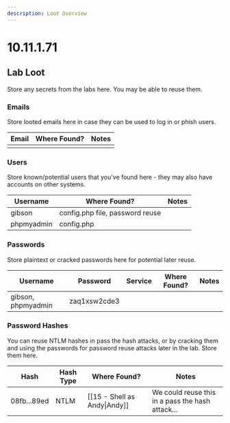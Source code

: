 ```yaml
---
description: Loot Overview
---
```


# 10.11.1.71

## Lab Loot

Store any secrets from the labs here. You may be able to reuse them.

### Emails

Store looted emails here in case they can be used to log in or phish users.

| Email | Where Found? | Notes |
| ----- | ------------ | ----- |
|       |              |       |

### Users

Store known/potential users that you've found here - they may also have accounts on other systems.

| Username   | Where Found?                    | Notes |
| ---------- | ------------------------------- | ----- |
| gibson     | config.php file, password reuse |       |
| phpmyadmin | config.php                      |       |

### Passwords

Store plaintext or cracked passwords here for potential later reuse.

| Username           | Password     | Service | Where Found? | Notes |
| ------------------ | ------------ | ------- | ------------ | ----- |
| gibson, phpmyadmin | zaq1xsw2cde3 |         |              |       |

### Password Hashes

You can reuse NTLM hashes in pass the hash attacks, or by cracking them and using the passwords for password reuse attacks later in the lab. Store them here.

| Hash        | Hash Type | Where Found?                   | Notes                                            |
| ----------- | --------- | ------------------------------ | ------------------------------------------------ |
| 08fb...89ed | NTLM      | \[\[15 - Shell as Andy\|Andy]] | We could reuse this in a pass the hash attack... |

